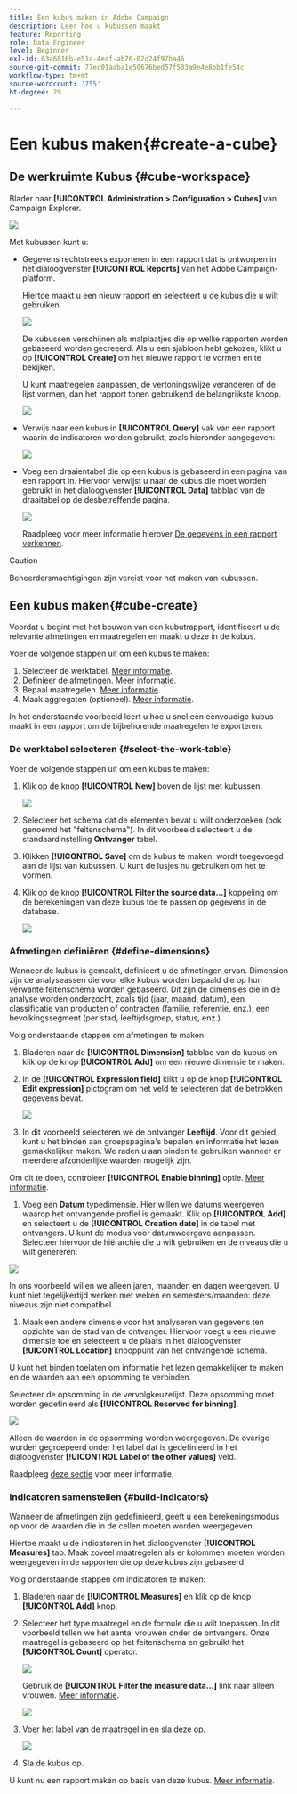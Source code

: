 ```yaml
---
title: Een kubus maken in Adobe Campaign
description: Leer hoe u kubussen maakt
feature: Reporting
role: Data Engineer
level: Beginner
exl-id: 03a6816b-e51a-4eaf-ab76-02d24f97ba46
source-git-commit: 77ec01aaba1e50676bed57f503a9e4e8bb1fe54c
workflow-type: tm+mt
source-wordcount: '755'
ht-degree: 2%

---
```


# Een kubus maken{#create-a-cube}

## De werkruimte Kubus {#cube-workspace}

Blader naar **[!UICONTROL Administration > Configuration > Cubes]** van Campaign Explorer.

![](assets/cube-node.png)

Met kubussen kunt u:

* Gegevens rechtstreeks exporteren in een rapport dat is ontworpen in het dialoogvenster **[!UICONTROL Reports]** van het Adobe Campaign-platform.

   Hiertoe maakt u een nieuw rapport en selecteert u de kubus die u wilt gebruiken.

   ![](assets/create-new-cube.png)

   De kubussen verschijnen als malplaatjes die op welke rapporten worden gebaseerd worden gecreeerd. Als u een sjabloon hebt gekozen, klikt u op **[!UICONTROL Create]** om het nieuwe rapport te vormen en te bekijken.

   U kunt maatregelen aanpassen, de vertoningswijze veranderen of de lijst vormen, dan het rapport tonen gebruikend de belangrijkste knoop.

   ![](assets/display-cube-table.png)

* Verwijs naar een kubus in **[!UICONTROL Query]** vak van een rapport waarin de indicatoren worden gebruikt, zoals hieronder aangegeven:

   ![](assets/cube-report-query.png)

* Voeg een draaientabel die op een kubus is gebaseerd in een pagina van een rapport in. Hiervoor verwijst u naar de kubus die moet worden gebruikt in het dialoogvenster **[!UICONTROL Data]** tabblad van de draaitabel op de desbetreffende pagina.

   ![](assets/cube-in-a-report.png)

   Raadpleeg voor meer informatie hierover [De gegevens in een rapport verkennen](cube-tables.md#explore-the-data-in-a-report).


>[!CAUTION]
>
>Beheerdersmachtigingen zijn vereist voor het maken van kubussen.

## Een kubus maken{#cube-create}

Voordat u begint met het bouwen van een kubutrapport, identificeert u de relevante afmetingen en maatregelen en maakt u deze in de kubus.

Voer de volgende stappen uit om een kubus te maken:

1. Selecteer de werktabel. [Meer informatie](#select-the-work-table).
1. Definieer de afmetingen. [Meer informatie](#define-dimensions).
1. Bepaal maatregelen. [Meer informatie](#build-indicators).
1. Maak aggregaten (optioneel). [Meer informatie](customize-cubes.md#calculate-and-use-aggregates).

In het onderstaande voorbeeld leert u hoe u snel een eenvoudige kubus maakt in een rapport om de bijbehorende maatregelen te exporteren.

### De werktabel selecteren {#select-the-work-table}

Voer de volgende stappen uit om een kubus te maken:

1. Klik op de knop **[!UICONTROL New]** boven de lijst met kubussen.

   ![](assets/create-a-cube.png)

1. Selecteer het schema dat de elementen bevat u wilt onderzoeken (ook genoemd het &quot;feitenschema&quot;). In dit voorbeeld selecteert u de standaardinstelling **Ontvanger** tabel.
1. Klikken **[!UICONTROL Save]** om de kubus te maken: wordt toegevoegd aan de lijst van kubussen. U kunt de lusjes nu gebruiken om het te vormen.

1. Klik op de knop **[!UICONTROL Filter the source data...]** koppeling om de berekeningen van deze kubus toe te passen op gegevens in de database.

   ![](assets/cube-filter-source.png)

### Afmetingen definiëren {#define-dimensions}

Wanneer de kubus is gemaakt, definieert u de afmetingen ervan. Dimension zijn de analyseassen die voor elke kubus worden bepaald die op hun verwante feitenschema worden gebaseerd. Dit zijn de dimensies die in de analyse worden onderzocht, zoals tijd (jaar, maand, datum), een classificatie van producten of contracten (familie, referentie, enz.), een bevolkingssegment (per stad, leeftijdsgroep, status, enz.).

Volg onderstaande stappen om afmetingen te maken:

1. Bladeren naar de **[!UICONTROL Dimension]** tabblad van de kubus en klik op de knop **[!UICONTROL Add]** om een nieuwe dimensie te maken.
1. In de **[!UICONTROL Expression field]** klikt u op de knop **[!UICONTROL Edit expression]** pictogram om het veld te selecteren dat de betrokken gegevens bevat.

   ![](assets/cube-add-dimension.png)

1. In dit voorbeeld selecteren we de ontvanger **Leeftijd**. Voor dit gebied, kunt u het binden aan groepspagina&#39;s bepalen en informatie het lezen gemakkelijker maken. We raden u aan binden te gebruiken wanneer er meerdere afzonderlijke waarden mogelijk zijn.

Om dit te doen, controleer **[!UICONTROL Enable binning]** optie. [Meer informatie](customize-cubes.md#data-binning).

1. Voeg een **Datum** typedimensie. Hier willen we datums weergeven waarop het ontvangende profiel is gemaakt. Klik op **[!UICONTROL Add]** en selecteert u de **[!UICONTROL Creation date]** in de tabel met ontvangers.
U kunt de modus voor datumweergave aanpassen. Selecteer hiervoor de hiërarchie die u wilt gebruiken en de niveaus die u wilt genereren:

![](assets/cube-date-dimension.png)

In ons voorbeeld willen we alleen jaren, maanden en dagen weergeven. U kunt niet tegelijkertijd werken met weken en semesters/maanden: deze niveaus zijn niet compatibel .

1. Maak een andere dimensie voor het analyseren van gegevens ten opzichte van de stad van de ontvanger. Hiervoor voegt u een nieuwe dimensie toe en selecteert u de plaats in het dialoogvenster **[!UICONTROL Location]** knooppunt van het ontvangende schema.

U kunt het binden toelaten om informatie het lezen gemakkelijker te maken en de waarden aan een opsomming te verbinden.

Selecteer de opsomming in de vervolgkeuzelijst. Deze opsomming moet worden gedefinieerd als **[!UICONTROL Reserved for binning]**.

![](assets/cube-dimension-with-enum.png)

Alleen de waarden in de opsomming worden weergegeven. De overige worden gegroepeerd onder het label dat is gedefinieerd in het dialoogvenster **[!UICONTROL Label of the other values]** veld.

Raadpleeg [deze sectie](customize-cubes.md#dynamically-manage-bins) voor meer informatie.

### Indicatoren samenstellen {#build-indicators}

Wanneer de afmetingen zijn gedefinieerd, geeft u een berekeningsmodus op voor de waarden die in de cellen moeten worden weergegeven.

Hiertoe maakt u de indicatoren in het dialoogvenster **[!UICONTROL Measures]** tab. Maak zoveel maatregelen als er kolommen moeten worden weergegeven in de rapporten die op deze kubus zijn gebaseerd.

Volg onderstaande stappen om indicatoren te maken:

1. Bladeren naar de **[!UICONTROL Measures]** en klik op de knop **[!UICONTROL Add]** knop.
1. Selecteer het type maatregel en de formule die u wilt toepassen. In dit voorbeeld tellen we het aantal vrouwen onder de ontvangers. Onze maatregel is gebaseerd op het feitenschema en gebruikt het **[!UICONTROL Count]** operator.

   ![](assets/cube-new-measure.png)

   Gebruik de **[!UICONTROL Filter the measure data...]** link naar alleen vrouwen. [Meer informatie](customize-cubes.md#define-measures).

   ![](assets/cube-filter-measure-data.png)

1. Voer het label van de maatregel in en sla deze op.

   ![](assets/cube-save-measure.png)

1. Sla de kubus op.


U kunt nu een rapport maken op basis van deze kubus. [Meer informatie](cube-tables.md).
